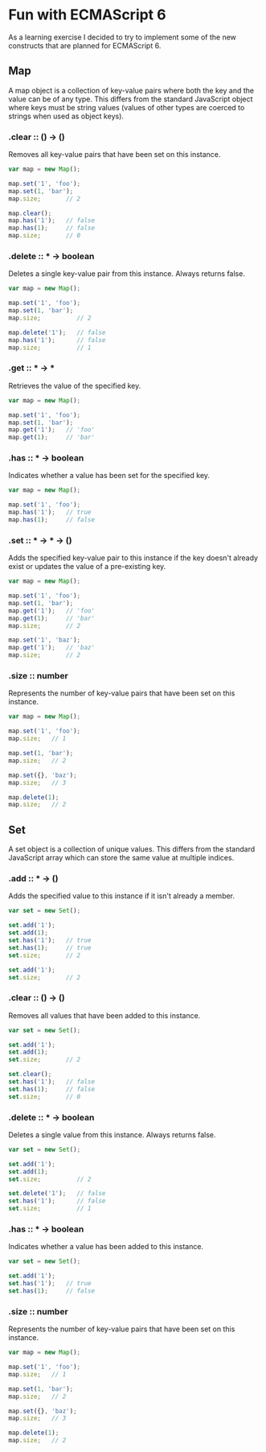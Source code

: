 Fun with ECMAScript 6
=====================

As a learning exercise I decided to try to implement some of the new constructs that are planned for ECMAScript 6.

Map
---

A map object is a collection of key-value pairs where both the key and the value can be of any type. This differs from the standard JavaScript object where keys must be string values (values of other types are coerced to strings when used as object keys).

### .clear :: () -> ()

Removes all key-value pairs that have been set on this instance.

```javascript
var map = new Map();

map.set('1', 'foo');
map.set(1, 'bar');
map.size;       // 2

map.clear();
map.has('1');   // false
map.has(1);     // false
map.size;       // 0
```

### .delete :: * -> boolean

Deletes a single key-value pair from this instance. Always returns false.

```javascript
var map = new Map();

map.set('1', 'foo');
map.set(1, 'bar');
map.size;          // 2

map.delete('1');   // false
map.has('1');      // false
map.size;          // 1
```

### .get :: * -> *

Retrieves the value of the specified key.

```javascript
var map = new Map();

map.set('1', 'foo');
map.set(1, 'bar');
map.get('1');   // 'foo'
map.get(1);     // 'bar'
```

### .has :: * -> boolean

Indicates whether a value has been set for the specified key.

```javascript
var map = new Map();

map.set('1', 'foo');
map.has('1');   // true
map.has(1);     // false
```

### .set :: * -> * -> ()

Adds the specified key-value pair to this instance if the key doesn't already exist or updates the value of a pre-existing key.

```javascript
var map = new Map();

map.set('1', 'foo');
map.set(1, 'bar');
map.get('1');   // 'foo'
map.get(1);     // 'bar'
map.size;       // 2

map.set('1', 'baz');
map.get('1');   // 'baz'
map.size;       // 2
```

### .size :: number

Represents the number of key-value pairs that have been set on this instance.

```javascript
var map = new Map();

map.set('1', 'foo');
map.size;   // 1

map.set(1, 'bar');
map.size;   // 2

map.set({}, 'baz');
map.size;   // 3

map.delete(1);
map.size;   // 2
```

Set
---

A set object is a collection of unique values. This differs from the standard JavaScript array which can store the same value at multiple indices.

### .add :: * -> ()

Adds the specified value to this instance if it isn't already a member.

```javascript
var set = new Set();

set.add('1');
set.add(1);
set.has('1');   // true
set.has(1);     // true
set.size;       // 2

set.add('1');
set.size;       // 2
```

### .clear :: () -> ()

Removes all values that have been added to this instance.

```javascript
var set = new Set();

set.add('1');
set.add(1);
set.size;       // 2

set.clear();
set.has('1');   // false
set.has(1);     // false
set.size;       // 0
```

### .delete :: * -> boolean

Deletes a single value from this instance. Always returns false.

```javascript
var set = new Set();

set.add('1');
set.add(1);
set.size;          // 2

set.delete('1');   // false
set.has('1');      // false
set.size;          // 1
```

### .has :: * -> boolean

Indicates whether a value has been added to this instance.

```javascript
var set = new Set();

set.add('1');
set.has('1');   // true
set.has(1);     // false
```

### .size :: number

Represents the number of key-value pairs that have been set on this instance.

```javascript
var map = new Map();

map.set('1', 'foo');
map.size;   // 1

map.set(1, 'bar');
map.size;   // 2

map.set({}, 'baz');
map.size;   // 3

map.delete(1);
map.size;   // 2
```
